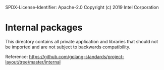 SPDX-License-Identifier: Apache-2.0
Copyright (c) 2019 Intel Corporation

# Internal packages
This directory contains all private application and libraries that should not be imported and are not subject to backwards compatibility.

Reference: https://github.com/golang-standards/project-layout/tree/master/internal

